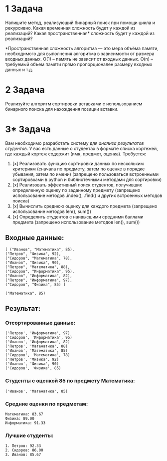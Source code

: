 # 1 Задача

Напишите метод, реализующий бинарный поиск при помощи цикла и рекурсивно. Какая временная сложность будет у каждой из реализаций? Какая пространственная* сложность будет у каждой из реализаций?

*Пространственная сложность алгоритма — это мера объёма памяти, необходимого для выполнения алгоритма в зависимости от размера входных данных. О(1) – память не зависит от входных данных. O(n) – требуемый объем памяти прямо пропорционален размеру входных данных и т.д.

# 2 Задача

Реализуйте алгоритм сортировки вставками с использованием бинарного поиска для нахождения позиции вставки.

# 3* Задача

Вам необходимо разработать систему для _анализа результатов студентов_. У вас есть данные о студентах в формате списка кортежей, где каждый кортеж содержит (имя, предмет, оценка). Требуется:
1. [x] Реализовать функцию сортировки данных по нескольким критериям (сначала по предмету, затем по оценке в порядке убывания, затем по имени) (запрещено пользоваться встроенными сортировками в python и библиотечными методами для сортировки)
2. [x] Реализовать эффективный поиск студентов, получивших определенную оценку по заданному предмету (запрещено использование методов .index(), .find() и других встроенных методов поиска)
3. [x] Вычислить среднюю оценку для каждого предмета (запрещено использование методов len(), sum())
4. [x] Определить студентов с наивысшими средними баллами предмета (запрещено использование методов len(), sum())

## Входные данные:
```
[ ("Иванов", "Математика", 85),
("Петров", "Физика", 92),
("Сидоров", "Математика", 78),
("Иванов", "Физика", 90),
("Петров", "Математика", 88),
("Сидоров", "Информатика", 95),
("Иванов", "Информатика", 82),
("Петров", "Информатика", 97),
("Сидоров", "Физика", 85) ]
```
`("Математика", 85)`

## Результат:

### Отсортированные данные:

```
('Петров', 'Информатика', 97)
('Сидоров', 'Информатика', 95)
('Иванов', 'Информатика', 82)
('Петров', 'Математика', 88)
('Иванов', 'Математика', 85)
('Сидоров', 'Математика', 78)
('Петров', 'Физика', 92)
('Иванов', 'Физика', 90)
('Сидоров', 'Физика', 85)
```

### Студенты с оценкой 85 по предмету Математика:

`('Иванов', 'Математика', 85)`

### Средние оценки по предметам:

```
Математика: 83.67
Физика: 89.00
Информатика: 91.33
```

### Лучшие студенты:

```
1. Петров: 92.33
2. Сидоров: 86.00
3. Иванов: 85.67
```